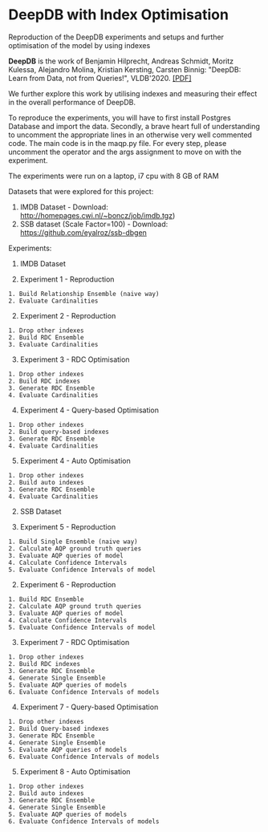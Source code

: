 # DeepDB with Index Optimisation

Reproduction of the DeepDB experiments and setups and further optimisation of the model by using indexes

**DeepDB** is the work of Benjamin Hilprecht, Andreas Schmidt, Moritz Kulessa, Alejandro Molina, Kristian Kersting, Carsten Binnig: "DeepDB: Learn from Data, not from Queries!", VLDB'2020\. [[PDF]](https://arxiv.org/abs/1909.00607)

We further explore this work by utilising indexes and measuring their effect in the overall performance of DeepDB.

To reproduce the experiments, you will have to first install Postgres Database and import the data. Secondly, a brave heart full of understanding to uncomment the appropriate lines in an otherwise very well commented code. The main code is in the maqp.py file. For every step, please uncomment the operator and the args assignment to move on with the experiment.

The experiments were run on a laptop, i7 cpu with 8 GB of RAM

Datasets that were explored for this project:

1. IMDB Dataset - Download: <http://homepages.cwi.nl/~boncz/job/imdb.tgz>)
2. SSB dataset (Scale Factor=100) - Download: <https://github.com/eyalroz/ssb-dbgen>

Experiments:

1. IMDB Dataset

  1. Experiment 1 - Reproduction

    1. Build Relationship Ensemble (naive way)
    2. Evaluate Cardinalities

  2. Experiment 2 - Reproduction

    1. Drop other indexes
    2. Build RDC Ensemble
    3. Evaluate Cardinalities

  3. Experiment 3 - RDC Optimisation

    1. Drop other indexes
    2. Build RDC indexes
    3. Generate RDC Ensemble
    4. Evaluate Cardinalities

  4. Experiment 4 - Query-based Optimisation

    1. Drop other indexes
    2. Build query-based indexes
    3. Generate RDC Ensemble
    4. Evaluate Cardinalities

  5. Experiment 4 - Auto Optimisation

    1. Drop other indexes
    2. Build auto indexes
    3. Generate RDC Ensemble
    4. Evaluate Cardinalities

2. SSB Dataset

  1. Experiment 5 - Reproduction

    1. Build Single Ensemble (naive way)
    2. Calculate AQP ground truth queries
    3. Evaluate AQP queries of model
    4. Calculate Confidence Intervals
    5. Evaluate Confidence Intervals of model

  2. Experiment 6 - Reproduction

    1. Build RDC Ensemble
    2. Calculate AQP ground truth queries
    3. Evaluate AQP queries of model
    4. Calculate Confidence Intervals
    5. Evaluate Confidence Intervals of model

  3. Experiment 7 - RDC Optimisation

    1. Drop other indexes
    2. Build RDC indexes
    3. Generate RDC Ensemble
    4. Generate Single Ensemble
    5. Evaluate AQP queries of models
    6. Evaluate Confidence Intervals of models

  4. Experiment 7 - Query-based Optimisation

    1. Drop other indexes
    2. Build Query-based indexes
    3. Generate RDC Ensemble
    4. Generate Single Ensemble
    5. Evaluate AQP queries of models
    6. Evaluate Confidence Intervals of models

  5. Experiment 8 - Auto Optimisation

    1. Drop other indexes
    2. Build auto indexes
    3. Generate RDC Ensemble
    4. Generate Single Ensemble
    5. Evaluate AQP queries of models
    6. Evaluate Confidence Intervals of models
